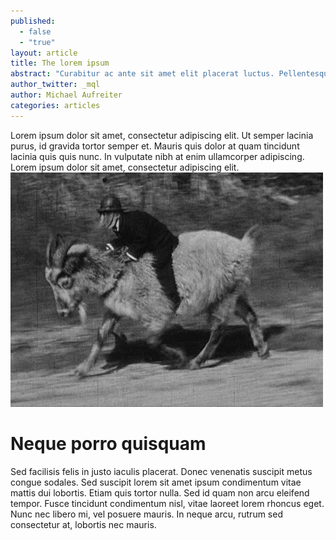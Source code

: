 ```yaml
---
published: 
  - false
  - "true"
layout: article
title: The lorem ipsum
abstract: "Curabitur ac ante sit amet elit placerat luctus. Pellentesque quis tellus urna, in euismod mi. Pellentesque ultricies dictum massa, non faucibus ligula iaculis sed."
author_twitter: _mql
author: Michael Aufreiter
categories: articles
---
```


Lorem ipsum dolor sit amet, consectetur adipiscing elit. Ut semper lacinia purus, id gravida tortor semper et. Mauris quis dolor at quam tincidunt lacinia quis quis nunc. In vulputate nibh at enim ullamcorper adipiscing. Lorem ipsum dolor sit amet, consectetur adipiscing elit.![Monkey on Goat](/_posts/articles/monkey-goat.gif)


# Neque porro quisquam


Sed facilisis felis in justo iaculis placerat. Donec venenatis suscipit metus congue sodales. Sed suscipit lorem sit amet ipsum condimentum vitae mattis dui lobortis. Etiam quis tortor nulla. Sed id quam non arcu eleifend tempor. Fusce tincidunt condimentum nisl, vitae laoreet lorem rhoncus eget. Nunc nec libero mi, vel posuere mauris. In neque arcu, rutrum sed consectetur at, lobortis nec mauris.